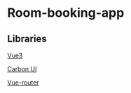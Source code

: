# Room-booking-app
## Libraries
[Vue3](https://v3.vuejs.org/api/sfc-script-setup.html#sfc-script-setup)

[Carbon UI](https://github.com/carbon-design-system/carbon-components-vue)

[Vue-router](https://router.vuejs.org/installation.html)
